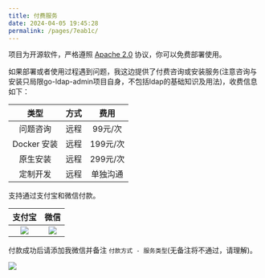 ```yaml
---
title: 付费服务
date: 2024-04-05 19:45:28
permalink: /pages/7eab1c/
---
```


项目为开源软件，严格遵照 [Apache 2.0](/pages/b7688b/) 协议，你可以免费部署使用。

如果部署或者使用过程遇到问题，我这边提供了付费咨询或安装服务(注意咨询与安装只局限go-ldap-admin项目自身，不包括ldap的基础知识及用法)，收费信息如下：

| 类型        | 方式 | 费用     |
| :-----------: | :----: | :--------: |
| 问题咨询    | 远程 | 99元/次  |
| Docker 安装 | 远程 | 199元/次 |
| 原生安装    | 远程 | 299元/次 |
| 定制开发    | 远程 | 单独沟通 |

支持通过支付宝和微信付款。

| 支付宝|微信|
|:--------: |:--------: |
|![](https://t.eryajf.net/imgs/2023/01/fc21022aadd292ca.png)| ![](https://t.eryajf.net/imgs/2023/01/834f12107ebc432a.png) |

付款成功后请添加我微信并备注 `付款方式 - 服务类型`(无备注将不通过，请理解)。

![](https://t.eryajf.net/imgs/2024/04/1712319409338.png)

